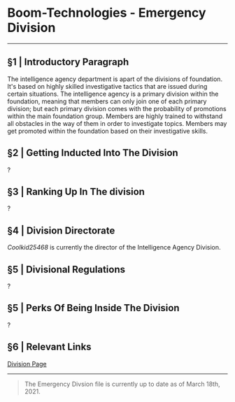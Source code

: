 # Boom-Technologies - Emergency Division

----------------------------------------------------------

## §1 | Introductory Paragraph
The intelligence agency department is apart of the divisions of foundation. It's based on highly skilled investigative tactics that are issued during certain situations. The intelligence agency is a primary division within the foundation, meaning that members can only join one of each primary division; but each primary division comes with the probability of promotions within the main foundation group. Members are highly trained to withstand all obstacles in the way of them in order to investigate topics. Members may get promoted within the foundation based on their investigative skills.
## §2 | Getting Inducted Into The Division
?
## §3 | Ranking Up In The division
?
## §4 | Division Directorate
*Coolkid25468* is currently the director of the Intelligence Agency Division.
## §5 | Divisional Regulations
?
## §5 | Perks Of Being Inside The Division
?
## §6 | Relevant Links
[Division Page](https://www.roblox.com/groups/4707753/BT-Intelligence-Agency)

----------------------------------------------------------

> The Emergency Divsion file is currently up to date as of March 18th, 2021.
